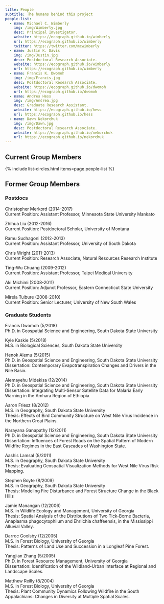 ```yaml
---
title: People
subtitle: The humans behind this project
people-list:
  - name: Michael C. Wimberly
    img: /img/Wimberly.jpg
    desc: Principal Investigator. 
    website: https://ecograph.github.io/wimberly
    url: https://ecograph.github.io/wimberly
    twitter: https://twitter.com/mcwimberly
  - name: Justin K. Davis
    img: /img/Justin.jpg
    desc: Postdoctoral Research Associate.
    website: https://ecograph.github.io/wimberly
    url: https://ecograph.github.io/wimberly
  - name: Francis K. Dwomoh
    img: /img/Francis.jpg
    desc: Postdoctoral Research Associate.
    website: https://ecograph.github.io/dwomoh
    url: https://ecograph.github.io/dwomoh
  - name: Andrea Hess
    img: /img/Andrea.jpg
    desc: Graduate Research Assistant.
    website: https://ecograph.github.io/hess
    url: https://ecograph.github.io/hess
  - name: Dawn Nekorchuk
    img: /img/Dawn.jpg
    desc: Postdoctoral Research Associate.
    website: https://ecograph.github.io/nekorchuk
    url: https://ecograph.github.io/nekorchuk
---
```


## Current Group Members

{% include list-circles.html items=page.people-list %}

## Former Group Members

### Postdocs

Christopher Merkord (2014-2017)<br/>
Current Position: Assistant Professor, Minnesota State University Mankato

Zhihua Liu (2012-2016)<br/>
Current Position: Postdoctoral Scholar, University of Montana

Ramu Sudhagoni (2012-2013)<br/>
Current Position: Assistant Professor, University of South Dakota

Chris Wright (2011-2013)<br/>
Current Position: Research Associate, Natural Resources Research Institute

Ting-Wu Chuang (2009-2012)<br/>
Current Position: Assistant Professor, Taipei Medical University

Aki Michimi (2008-2011)<br/>
Current Position: Adjunct Professor, Eastern Connecticut State University

Mirela Tulbure (2008-2010)<br/>
Current Position: Senior Lecturer, University of New South Wales

### Graduate Students

Francis Dwomoh (5/2018)<br/>
Ph.D. in Geospatial Science and Engineering, South Dakota State University

Kyle Kaskie (5/2018)<br/>
M.S. in Biological Sciences, South Dakota State University

Henok Alemu (5/2015)<br/>
Ph.D. in Geospatial Science and Engineering, South Dakota State University<br/>
Dissertation: Contemporary Evapotranspiration Changes and Drivers in the Nile Basin.

Alemayehu Midekisa (12/2014)<br/>
Ph.D. in Geospatial Science and Engineering, South Dakota State University<br/>
Dissertation: Integrating Multi-Sensor Satellite Data for Malaria Early Warning in the Amhara Region of Ethiopia.

Aaron Friesz (8/2012)<br/>
M.S. in Geography, South Dakota State University<br/>
Thesis: Effects of Bird Community Structure on West Nile Virus Incidence in the Northern Great Plains.

Narayana Ganapathy (12/2011)<br/>
Ph.D. in Geospatial Science and Engineering, South Dakota State University<br/>
Dissertation: Influences of Forest Roads on the Spatial Pattern of Modern Wildfire Regimes in the East Cascades of Washington State.

Aashis Lamsal (8/2011)<br/>
M.S. in Geography, South Dakota State University<br/>
Thesis: Evaluating Geospatial Visualization Methods for West Nile Virus Risk Mapping.

Stephen Boyte (8/2009)<br/>
M.S. in Geography, South Dakota State University<br/>
Thesis: Modeling Fire Disturbance and Forest Structure Change in the Black Hills

Jamie Manangan (12/2006)<br/>
M.S. in Wildlife Ecology and Management, University of Georgia<br/>
Thesis: Spatial Analysis of the Distributions of Two Tick-Borne Bacteria, Anaplasma phagocytophilum and Ehrlichia chaffeensis, in the Mississippi Alluvial Valley.

Darroc Goolsby (12/2005)<br/>
M.S. in Forest Biology, University of Georgia<br/>
Thesis: Patterns of Land Use and Succession in a Longleaf Pine Forest.

Yangjian Zhang (5/2005)<br/>
Ph.D. in Forest Resource Management, University of Georgia<br/>
Dissertation: Identification of the Wildland-Urban Interface at Regional and Landscape Scales.

Matthew Reilly (8/2004)<br/>
M.S. in Forest Biology, University of Georgia<br/>
Thesis: Plant Community Dynamics Following Wildfire in the South Appalachians: Changes in Diversity at Multiple Spatial Scales.
